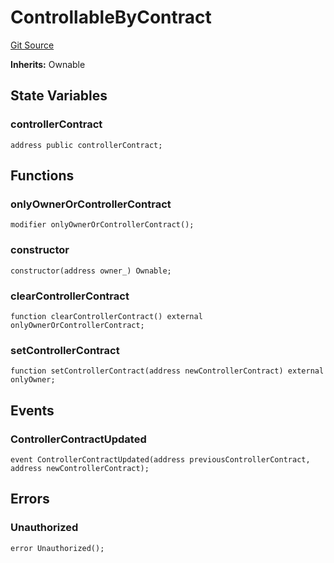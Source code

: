 # ControllableByContract
[Git Source](https://github.com/digiv3rse/protocol-contracts/blob/78826068117a4eb9f5d01837d2d88deb72b92ea0/contracts/misc/access/ControllableByContract.sol)

**Inherits:**
Ownable


## State Variables
### controllerContract

```solidity
address public controllerContract;
```


## Functions
### onlyOwnerOrControllerContract


```solidity
modifier onlyOwnerOrControllerContract();
```

### constructor


```solidity
constructor(address owner_) Ownable;
```

### clearControllerContract


```solidity
function clearControllerContract() external onlyOwnerOrControllerContract;
```

### setControllerContract


```solidity
function setControllerContract(address newControllerContract) external onlyOwner;
```

## Events
### ControllerContractUpdated

```solidity
event ControllerContractUpdated(address previousControllerContract, address newControllerContract);
```

## Errors
### Unauthorized

```solidity
error Unauthorized();
```

